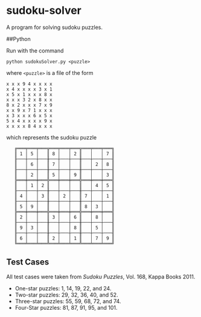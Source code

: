 # sudoku-solver
A program for solving sudoku puzzles.

##Python

Run with the command

```
python sudokuSolver.py <puzzle>
```

where `<puzzle>` is a file of the form

```
x x x 9 4 x x x x
x 4 x x x x 3 x 1
x 5 x 1 x x x 8 x
x x x 3 2 x 8 x x
8 x 2 x x x 7 x 9
x x 9 x 7 1 x x x
x 3 x x x 6 x 5 x
5 x 4 x x x x 9 x
x x x x 8 4 x x x
```

which represents the sudoku puzzle

```
   ╔═══╤═══╤═══╦═══╤═══╤═══╦═══╤═══╤═══╗
   ║ 1 │ 5 │   ║ 8 │   │ 2 ║   │   │ 7 ║
   ╟───┼───┼───╫───┼───┼───╫───┼───┼───╢
   ║   │ 6 │   ║ 7 │   │   ║   │ 2 │ 8 ║
   ╟───┼───┼───╫───┼───┼───╫───┼───┼───╢
   ║   │ 2 │   ║ 5 │   │ 9 ║   │   │ 3 ║
   ╠═══╪═══╪═══╬═══╪═══╪═══╬═══╪═══╪═══╣
   ║   │ 1 │ 2 ║   │   │   ║   │ 4 │ 5 ║
   ╟───┼───┼───╫───┼───┼───╫───┼───┼───╢
   ║ 4 │   │ 3 ║   │ 2 │   ║ 7 │   │ 1 ║
   ╟───┼───┼───╫───┼───┼───╫───┼───┼───╢
   ║ 5 │ 9 │   ║   │   │   ║ 8 │ 3 │   ║
   ╠═══╪═══╪═══╬═══╪═══╪═══╬═══╪═══╪═══╣
   ║ 2 │   │   ║ 3 │   │ 6 ║   │ 8 │   ║
   ╟───┼───┼───╫───┼───┼───╫───┼───┼───╢
   ║ 9 │ 3 │   ║   │   │ 8 ║   │ 5 │   ║
   ╟───┼───┼───╫───┼───┼───╫───┼───┼───╢
   ║ 6 │   │   ║ 2 │   │ 1 ║   │ 7 │ 9 ║
   ╚═══╧═══╧═══╩═══╧═══╧═══╩═══╧═══╧═══╝
```

## Test Cases
All test cases were taken from *Sudoku Puzzles*, Vol. 168, Kappa Books 2011.

- One-star puzzles: 1, 14, 19, 22, and 24.
- Two-star puzzles: 29, 32, 36, 40, and 52.
- Three-star puzzles: 55, 59, 68, 72, and 74.
- Four-Star puzzles: 81, 87, 91, 95, and 101.

